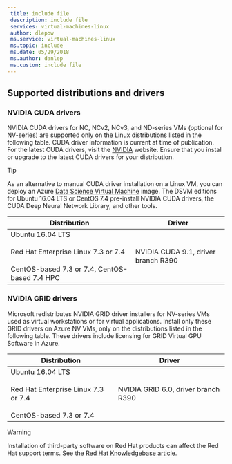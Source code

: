 ```yaml
---
 title: include file
 description: include file
 services: virtual-machines-linux
 author: dlepow
 ms.service: virtual-machines-linux
 ms.topic: include
 ms.date: 05/29/2018
 ms.author: danlep
 ms.custom: include file
---
```


## Supported distributions and drivers

### NVIDIA CUDA drivers

NVIDIA CUDA drivers for NC, NCv2, NCv3, and ND-series VMs (optional for NV-series) are supported only on the Linux distributions listed in the following table. CUDA driver information is current at time of publication. For the latest CUDA drivers, visit the [NVIDIA](https://developer.nvidia.com/cuda-zone) website. Ensure that you install or upgrade to the latest CUDA drivers for your distribution. 

> [!TIP]
> As an alternative to manual CUDA driver installation on a Linux VM, you can deploy an Azure [Data Science Virtual Machine](../articles/machine-learning/data-science-virtual-machine/overview.md) image. The DSVM editions for Ubuntu 16.04 LTS or CentOS 7.4 pre-install NVIDIA CUDA drivers, the CUDA Deep Neural Network Library, and other tools.

| Distribution | Driver |
| --- | -- | 
| Ubuntu 16.04 LTS<br/><br/> Red Hat Enterprise Linux 7.3 or 7.4<br/><br/> CentOS-based 7.3 or 7.4, CentOS-based 7.4 HPC | NVIDIA CUDA 9.1, driver branch R390 |

### NVIDIA GRID drivers

Microsoft redistributes NVIDIA GRID driver installers for NV-series VMs used as virtual workstations or for virtual applications. Install only these GRID drivers on Azure NV VMs, only on the distributions listed in the following table. These drivers include licensing for GRID Virtual GPU Software in Azure.

| Distribution | Driver |
| --- | -- |
| Ubuntu 16.04 LTS<br/><br/>Red Hat Enterprise Linux 7.3 or 7.4<br/><br/>CentOS-based 7.3 or 7.4 | NVIDIA GRID 6.0, driver branch R390|



> [!WARNING] 
> Installation of third-party software on Red Hat products can affect the Red Hat support terms. See the [Red Hat Knowledgebase article](https://access.redhat.com/articles/1067).
>
